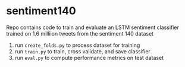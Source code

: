 # sentiment140

Repo contains code to train and evaluate an LSTM sentiment classifier trained on 1.6 milliion tweets from the sentiment 140 dataset

1. run `create_folds.py` to process dataset for training
2. run `train.py` to train, cross validate, and save classifier
3. run `eval.py` to compute performance metrics on test dataset
